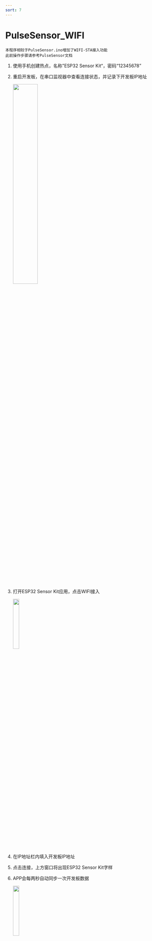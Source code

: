 ```yaml
---
sort: 7
---
```


# PulseSensor_WIFI

```
本程序相较于PulseSensor.ino增加了WIFI-STA接入功能
此前操作步骤请参考PulseSensor文档
```

<!-- more -->

1. 使用手机创建热点，名称”ESP32 Sensor Kit“，密码“12345678”

2. 重启开发板，在串口监视器中查看连接状态，并记录下开发板IP地址

    <img decoding="async" src="https://addison-cq.github.io/ESP32SensorKit/images/Snipaste_2022-11-11_13-48-55.png" width="40%">

3. 打开ESP32 Sensor Kit应用，点击WIFI接入

    <img decoding="async" src="https://addison-cq.github.io/ESP32SensorKit/images/Screenshot_20221111_123302_com.example.esp32sensorkit_f.jpg" width="20%">

4. 在IP地址栏内填入开发板IP地址

5. 点击连接，上方窗口将出现ESP32 Sensor Kit字样

6. APP会每两秒自动同步一次开发板数据

    <img decoding="async" src="https://addison-cq.github.io/ESP32SensorKit/images/Screenshot_20221111_143601_com.example.esp32sensorkit_f.jpg" width="20%">

   

